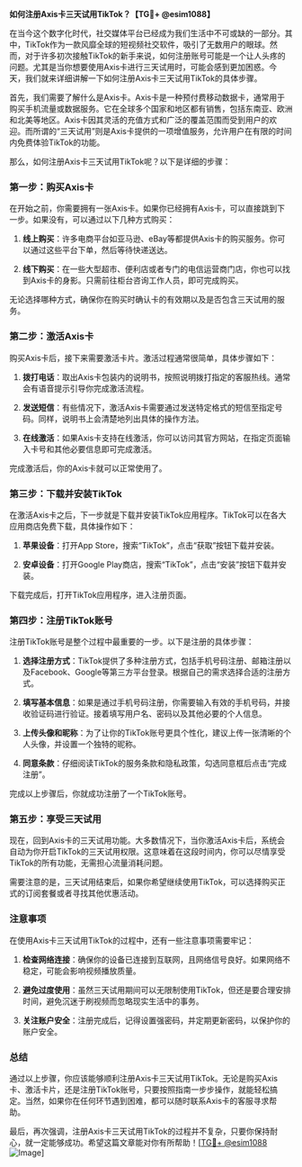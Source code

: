 **如何注册Axis卡三天试用TikTok？【TG💪+ @esim1088】**

在当今这个数字化时代，社交媒体平台已经成为我们生活中不可或缺的一部分。其中，TikTok作为一款风靡全球的短视频社交软件，吸引了无数用户的眼球。然而，对于许多初次接触TikTok的新手来说，如何注册账号可能是一个让人头疼的问题。尤其是当你想要使用Axis卡进行三天试用时，可能会感到更加困惑。今天，我们就来详细讲解一下如何注册Axis卡三天试用TikTok的具体步骤。

首先，我们需要了解什么是Axis卡。Axis卡是一种预付费移动数据卡，通常用于购买手机流量或数据服务。它在全球多个国家和地区都有销售，包括东南亚、欧洲和北美等地区。Axis卡因其灵活的充值方式和广泛的覆盖范围而受到用户的欢迎。而所谓的“三天试用”则是Axis卡提供的一项增值服务，允许用户在有限的时间内免费体验TikTok的功能。

那么，如何注册Axis卡三天试用TikTok呢？以下是详细的步骤：

### 第一步：购买Axis卡

在开始之前，你需要拥有一张Axis卡。如果你已经拥有Axis卡，可以直接跳到下一步。如果没有，可以通过以下几种方式购买：

1. **线上购买**：许多电商平台如亚马逊、eBay等都提供Axis卡的购买服务。你可以通过这些平台下单，然后等待快递送达。
   
2. **线下购买**：在一些大型超市、便利店或者专门的电信运营商门店，你也可以找到Axis卡的身影。只需前往柜台咨询工作人员，即可完成购买。

无论选择哪种方式，确保你在购买时确认卡的有效期以及是否包含三天试用的服务。

### 第二步：激活Axis卡

购买Axis卡后，接下来需要激活卡片。激活过程通常很简单，具体步骤如下：

1. **拨打电话**：取出Axis卡包装内的说明书，按照说明拨打指定的客服热线。通常会有语音提示引导你完成激活流程。

2. **发送短信**：有些情况下，激活Axis卡需要通过发送特定格式的短信至指定号码。同样，说明书上会清楚地列出具体的操作方法。

3. **在线激活**：如果Axis卡支持在线激活，你可以访问其官方网站，在指定页面输入卡号和其他必要信息即可完成激活。

完成激活后，你的Axis卡就可以正常使用了。

### 第三步：下载并安装TikTok

在激活Axis卡之后，下一步就是下载并安装TikTok应用程序。TikTok可以在各大应用商店免费下载，具体操作如下：

1. **苹果设备**：打开App Store，搜索“TikTok”，点击“获取”按钮下载并安装。

2. **安卓设备**：打开Google Play商店，搜索“TikTok”，点击“安装”按钮下载并安装。

下载完成后，打开TikTok应用程序，进入注册页面。

### 第四步：注册TikTok账号

注册TikTok账号是整个过程中最重要的一步。以下是注册的具体步骤：

1. **选择注册方式**：TikTok提供了多种注册方式，包括手机号码注册、邮箱注册以及Facebook、Google等第三方平台登录。根据自己的需求选择合适的注册方式。

2. **填写基本信息**：如果是通过手机号码注册，你需要输入有效的手机号码，并接收验证码进行验证。接着填写用户名、密码以及其他必要的个人信息。

3. **上传头像和昵称**：为了让你的TikTok账号更具个性化，建议上传一张清晰的个人头像，并设置一个独特的昵称。

4. **同意条款**：仔细阅读TikTok的服务条款和隐私政策，勾选同意框后点击“完成注册”。

完成以上步骤后，你就成功注册了一个TikTok账号。

### 第五步：享受三天试用

现在，回到Axis卡的三天试用功能。大多数情况下，当你激活Axis卡后，系统会自动为你开启TikTok的三天试用权限。这意味着在这段时间内，你可以尽情享受TikTok的所有功能，无需担心流量消耗问题。

需要注意的是，三天试用结束后，如果你希望继续使用TikTok，可以选择购买正式的订阅套餐或者寻找其他优惠活动。

### 注意事项

在使用Axis卡三天试用TikTok的过程中，还有一些注意事项需要牢记：

1. **检查网络连接**：确保你的设备已连接到互联网，且网络信号良好。如果网络不稳定，可能会影响视频播放质量。

2. **避免过度使用**：虽然三天试用期间可以无限制使用TikTok，但还是要合理安排时间，避免沉迷于刷视频而忽略现实生活中的事务。

3. **关注账户安全**：注册完成后，记得设置强密码，并定期更新密码，以保护你的账户安全。

### 总结

通过以上步骤，你应该能够顺利注册Axis卡三天试用TikTok。无论是购买Axis卡、激活卡片，还是注册TikTok账号，只要按照指南一步步操作，就能轻松搞定。当然，如果你在任何环节遇到困难，都可以随时联系Axis卡的客服寻求帮助。

最后，再次强调，注册Axis卡三天试用TikTok的过程并不复杂，只要你保持耐心，就一定能够成功。希望这篇文章能对你有所帮助！[[TG💪+ @esim1088](https://t.me/s/esim1088) ![Image](https://i.postimg.cc/4NQfJmqS/Snipaste-2025-05-13-00-14-12.png)]